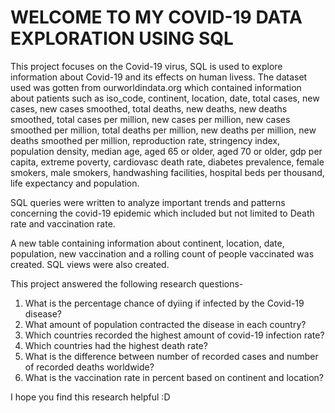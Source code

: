 # WELCOME TO MY COVID-19 DATA EXPLORATION USING SQL
This project focuses on the Covid-19 virus, SQL is used to explore information about Covid-19 and its effects on human livess. The dataset used was gotten from ourworldindata.org which contained information about patients such as iso_code, continent, location, date, total cases, new cases,	new cases smoothed,	total deaths, new deaths, new deaths smoothed, total cases per million,	new cases per million, new cases smoothed per million,	total deaths per million,	new deaths per million,	new deaths smoothed per million, reproduction rate, stringency index, population density, median age,	aged 65 or older, aged 70 or older, gdp per capita,	extreme poverty, cardiovasc death rate,	diabetes prevalence, female smokers,	male smokers, handwashing facilities,	hospital beds per thousand,	life expectancy and population.

SQL queries were written to analyze important trends and patterns concerning the covid-19 epidemic which included but not limited to Death rate and vaccination rate. 

A new table containing information about continent, location, date, population, new vaccination and a rolling count of people vaccinated was created. SQL views were also created.

This project answered the following research questions-
1. What is the percentage chance of dyiing if infected by the Covid-19 disease?
2. What amount of population contracted the disease in each country?
3. Which countries recorded the highest amount of covid-19 infection rate?
4. Which countries had the highest death rate?
5. What is the difference between number of recorded cases and number of recorded deaths worldwide?
6. What is the vaccination rate in percent based on continent and location?

I hope you find this research helpful :D
